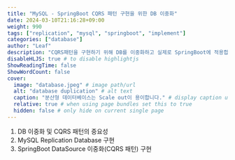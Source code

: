 ```yaml
---
title: "MySQL - SpringBoot CQRS 패턴 구현을 위한 DB 이중화"
date: 2024-03-10T21:16:28+09:00
weight: 990
tags: ["replication", "mysql", "springboot", "implement"]
categories: ["database"]
author: "Leaf"
description: "CQRS패턴을 구현하기 위해 DB를 이중화하고 실제로 SpringBoot에 적용합니다."
disableHLJS: true # to disable highlightjs
ShowReadingTime: false
ShowWordCount: false
cover:
  image: "database.jpeg" # image path/url
  alt: "database duplication" # alt text
  caption: "분산형 데이터베이스는 Scale out이 용이합니다." # display caption under cover
  relative: true # when using page bundles set this to true
  hidden: false # only hide on current single page
---
```


1. DB 이중화 및 CQRS 패턴의 중요성
2. MySQL Replication Database 구현
3. SpringBoot DataSource 이중화(CQRS 패턴) 구현
